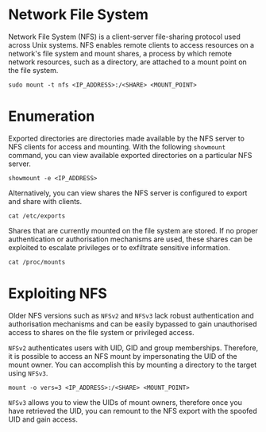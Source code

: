 # Network File System

Network File System (NFS) is a client-server file-sharing protocol used across Unix systems. NFS enables remote clients to access resources on a network's file system and mount shares, a process by which remote network resources, such as a directory, are attached to a mount point on the file system.
```
sudo mount -t nfs <IP_ADDRESS>:/<SHARE> <MOUNT_POINT>
```
# Enumeration

Exported directories are directories made available by the NFS server to NFS clients for access and mounting. With the following `showmount` command, you can view available exported directories on a particular NFS server.
```
showmount -e <IP_ADDRESS>
```
Alternatively, you can view shares the NFS server is configured to export and share with clients.
```
cat /etc/exports
```
Shares that are currently mounted on the file system are stored. If no proper authentication or authorisation mechanisms are used, these shares can be exploited to escalate privileges or to exfiltrate sensitive information. 
```
cat /proc/mounts
```

# Exploiting NFS

Older NFS versions such as `NFSv2` and `NFSv3` lack robust authentication and authorisation mechanisms and can be easily bypassed to gain unauthorised access to shares on the file system or privileged access.

`NFSv2` authenticates users with UID, GID and group memberships. Therefore, it is possible to access an NFS mount by impersonating the UID of the mount owner. You can accomplish this by mounting a directory to the target using `NFSv3`.
```
mount -o vers=3 <IP_ADDRESS>:/<SHARE> <MOUNT_POINT>
```
`NFSv3` allows you to view the UIDs of mount owners, therefore once you have retrieved the UID, you can remount to the NFS export with the spoofed UID and gain access.  

